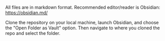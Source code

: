 All files are in markdown format. Recommended editor/reader is Obsidian: https://obsidian.md/

Clone the repository on your local machine, launch Obsidian, and choose the "Open Folder as Vault" option. Then navigate to where you cloned the repo and select the folder.
